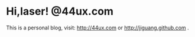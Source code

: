 # Hi,laser! @44ux.com

This is a personal blog, visit: http://44ux.com or http://jiguang.github.com .